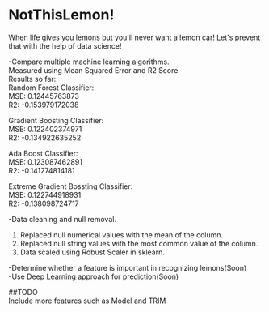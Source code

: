 # NotThisLemon!
When life gives you lemons but you'll never want a lemon car! Let's prevent that with the help of data science!

-Compare multiple machine learning algorithms.  
Measured using Mean Squared Error and R2 Score  
Results so far:  
Random Forest Classifier:  
MSE: 0.12445763873  
R2: -0.153979172038  
  
Gradient Boosting Classifier:    
MSE: 0.122402374971  
R2: -0.134922635252  
  
Ada Boost Classifier:  
MSE: 0.123087462891  
R2: -0.141274814181  

Extreme Gradient Bossting Classifier:  
MSE: 0.122744918931  
R2: -0.138098724717  
  
-Data cleaning and null removal.  
1. Replaced null numerical values with the mean of the column.  
2. Replaced null string values with the most common value of the column.  
3. Data scaled using Robust Scaler in sklearn.  
  
-Determine whether a feature is important in recognizing lemons(Soon)  
-Use Deep Learning approach for prediction(Soon)  

##TODO  
Include more features such as Model and TRIM
